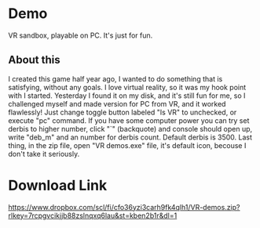 # Demo
VR sandbox, playable on PC. It's just for fun.

## About this
I created this game half year ago, I wanted to do something that is satisfying, without any goals. I love virtual reality, so it was my hook point with I started. Yesterday I found it on my disk, and it's still fun for me, so I challenged myself and made version for PC from VR, and it worked flawlessly! Just change toggle button labeled "Is VR" to unchecked, or execute "pc" command. If you have some computer power you can try set derbis to higher number, click "`" (backquote) and console should open up, write "deb_m" and an number for derbis count. Default derbis is 3500. Last thing, in the zip file, open "VR demos.exe" file, it's default icon, becouse I don't take it seriously.



# Download Link
https://www.dropbox.com/scl/fi/cfo36yzi3carh9fk4qlh1/VR-demos.zip?rlkey=7rcpgvcikjjb88zslnqxq6lau&st=kben2b1r&dl=1

